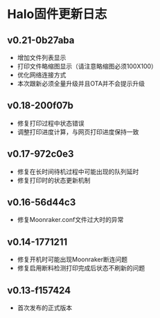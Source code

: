 # Halo固件更新日志

## v0.21-0b27aba

* 增加文件列表显示
* 打印文件略缩图显示（请注意略缩图必须100X100）
* 优化网络连接方式
* 本次跟新必须全量升级并且OTA并不会提示升级


## v0.18-200f07b

* 修复打印过程中状态错误
* 调整打印进度计算，与网页打印进度保持一致

## v0.17-972c0e3

* 修复在长时间待机过程中可能出现的队列延时
* 修复打印时的状态更新机制

## v0.16-56d44c3

* 修复Moonraker.conf文件过大时的异常

## v0.14-1771211

* 修复开机时可能出现Moonraker断连问题
* 修复启用断料检测打印完成后状态不刷新的问题

## v0.13-f157424

* 首次发布的正式版本
